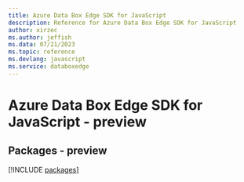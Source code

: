```yaml
---
title: Azure Data Box Edge SDK for JavaScript
description: Reference for Azure Data Box Edge SDK for JavaScript
author: xirzec
ms.author: jeffish
ms.data: 07/21/2023
ms.topic: reference
ms.devlang: javascript
ms.service: databoxedge
---
```

# Azure Data Box Edge SDK for JavaScript - preview
## Packages - preview
[!INCLUDE [packages](data-box-edge-index.md)]